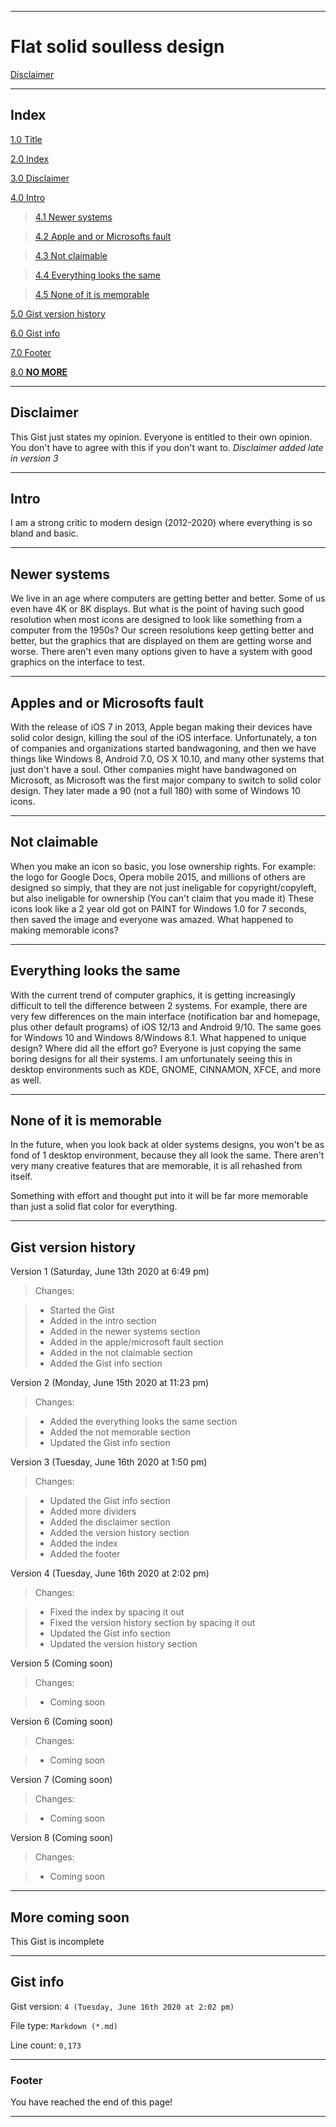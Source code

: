 
***

# Flat solid soulless design

[Disclaimer](https://gist.github.com/seanpm2001/23afa8b2ff6decd70a2cfcea15c7ada2#Disclaimer)

***

## Index

[1.0 Title](https://gist.github.com/seanpm2001/23afa8b2ff6decd70a2cfcea15c7ada2#Flat-solid-soulless-design)

[2.0 Index](https://gist.github.com/seanpm2001/23afa8b2ff6decd70a2cfcea15c7ada2#Index)

[3.0 Disclaimer](https://gist.github.com/seanpm2001/23afa8b2ff6decd70a2cfcea15c7ada2#Disclaimer)

[4.0 Intro](https://gist.github.com/seanpm2001/23afa8b2ff6decd70a2cfcea15c7ada2#Intro)

> [4.1 Newer systems](https://gist.github.com/seanpm2001/23afa8b2ff6decd70a2cfcea15c7ada2#Newer-systems)

> [4.2 Apple and or Microsofts fault](https://gist.github.com/seanpm2001/23afa8b2ff6decd70a2cfcea15c7ada2#Apple-and-or-Microsofts-fault)

> [4.3 Not claimable](https://gist.github.com/seanpm2001/23afa8b2ff6decd70a2cfcea15c7ada2#Not-claimable)

> [4.4 Everything looks the same](https://gist.github.com/seanpm2001/23afa8b2ff6decd70a2cfcea15c7ada2#Everything-looks-the-same)

> [4.5 None of it is memorable](https://gist.github.com/seanpm2001/23afa8b2ff6decd70a2cfcea15c7ada2#None-of-it-is-memorable)

[5.0 Gist version history](https://gist.github.com/seanpm2001/23afa8b2ff6decd70a2cfcea15c7ada2#Gist-version-history)

[6.0 Gist info](https://gist.github.com/seanpm2001/23afa8b2ff6decd70a2cfcea15c7ada2#Gist-info)

[7.0 Footer](https://gist.github.com/seanpm2001/23afa8b2ff6decd70a2cfcea15c7ada2#Footer)

[8.0 **NO MORE**](https://gist.github.com/seanpm2001/23afa8b2ff6decd70a2cfcea15c7ada2)

***

## Disclaimer

This Gist just states my opinion. Everyone is entitled to their own opinion. You don't have to agree with this if you don't want to.
_Disclaimer added late in version 3_

***

## Intro

I am a strong critic to modern design (2012-2020) where everything is so bland and basic.

***

## Newer systems

We live in an age where computers are getting better and better. Some of us even have 4K or 8K displays. But what is the point of having such good resolution when most icons are designed to look like something from a computer from the 1950s? Our screen resolutions keep getting better and better, but the graphics that are displayed on them are getting worse and worse. There aren't even many options given to have a system with good graphics on the interface to test.

***

## Apples and or Microsofts fault

With the release of iOS 7 in 2013, Apple began making their devices have solid color design, killing the soul of the iOS interface. Unfortunately, a ton of companies and organizations started bandwagoning, and then we have things like Windows 8, Android 7.0, OS X 10.10, and many other systems that just don't have a soul. Other companies might have bandwagoned on Microsoft, as Microsoft was the first major company to switch to solid color design. They later made a 90 (not a full 180) with some of Windows 10 icons.

***

## Not claimable

When you make an icon so basic, you lose ownership rights. For example: the logo for Google Docs, Opera mobile 2015, and millions of others are designed so simply, that they are not just ineligable for copyright/copyleft, but also ineligable for ownership (You can't claim that you made it) These icons look like a 2 year old got on PAINT for Windows 1.0 for 7 seconds, then saved the image and everyone was amazed. What happened to making memorable icons?

***

## Everything looks the same

With the current trend of computer graphics, it is getting increasingly difficult to tell the difference between 2 systems. For example, there are very few differences on the main interface (notification bar and homepage, plus other default programs) of iOS 12/13 and Android 9/10. The same goes for Windows 10 and Windows 8/Windows 8.1. What happened to unique design? Where did all the effort go? Everyone is just copying the same boring designs for all their systems. I am unfortunately seeing this in desktop environments such as KDE, GNOME, CINNAMON, XFCE, and more as well.

***

## None of it is memorable

In the future, when you look back at older systems designs, you won't be as fond of 1 desktop environment, because they all look the same. There aren't very many creative features that are memorable, it is all rehashed from itself.

Something with effort and thought put into it will be far more memorable than just a solid flat color for everything.

***

## Gist version history

Version 1 (Saturday, June 13th 2020 at 6:49 pm)

> Changes:

> * Started the Gist
> * Added in the intro section
> * Added in the newer systems section
> * Added in the apple/microsoft fault section
> * Added in the not claimable section
> * Added the Gist info section

Version 2 (Monday, June 15th 2020 at 11:23 pm)

> Changes:

> * Added the everything looks the same section
> * Added the not memorable section
> * Updated the Gist info section

Version 3 (Tuesday, June 16th 2020 at 1:50 pm)

> Changes:

> * Updated the Gist info section
> * Added more dividers
> * Added the disclaimer section
> * Added the version history section
> * Added the index
> * Added the footer

Version 4 (Tuesday, June 16th 2020 at 2:02 pm)

> Changes:

> * Fixed the index by spacing it out
> * Fixed the version history section by spacing it out
> * Updated the Gist info section
> * Updated the version history section

Version 5 (Coming soon)

> Changes:

> * Coming soon

Version 6 (Coming soon)

> Changes:

> * Coming soon

Version 7 (Coming soon)

> Changes:

> * Coming soon

Version 8 (Coming soon)

> Changes:

> * Coming soon

***

## More coming soon

This Gist is incomplete

***

## Gist info

Gist version: `4 (Tuesday, June 16th 2020 at 2:02 pm)`

File type: `Markdown (*.md)`

Line count: `0,173`

***

### Footer

You have reached the end of this page!

***

